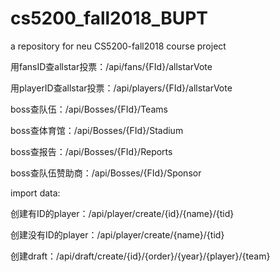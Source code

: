 # cs5200_fall2018_BUPT
a repository for neu CS5200-fall2018 course project

用fansID查allstar投票：/api/fans/{FId}/allstarVote

用playerID查allstar投票：/api/players/{FId}/allstarVote

boss查队伍：/api/Bosses/{FId}/Teams

boss查体育馆：/api/Bosses/{FId}/Stadium

boss查报告：/api/Bosses/{FId}/Reports

boss查队伍赞助商：/api/Bosses/{FId}/Sponsor

import data:

创建有ID的player：/api/player/create/{id}/{name}/{tid}

创建没有ID的player：/api/player/create/{name}/{tid}

创建draft：/api/draft/create/{id}/{order}/{year}/{player}/{team}